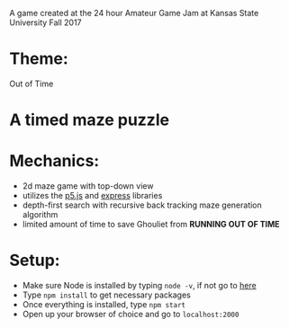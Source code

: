 A game created at the 24 hour Amateur Game Jam at Kansas State University Fall 2017

# Theme:
Out of Time

# A timed maze puzzle

# Mechanics:
- 2d maze game with top-down view
- utilizes the [p5.js](https://p5js.org/) and [express](https://www.npmjs.com/package/express) libraries
- depth-first search with recursive back tracking maze generation algorithm
- limited amount of time to save Ghouliet from **RUNNING OUT OF TIME**

# Setup:
- Make sure Node is installed by typing `node -v`, if not go to [here](https://nodejs.org/en/)
- Type `npm install` to get necessary packages
- Once everything is installed, type `npm start`
- Open up your browser of choice and go to `localhost:2000`
